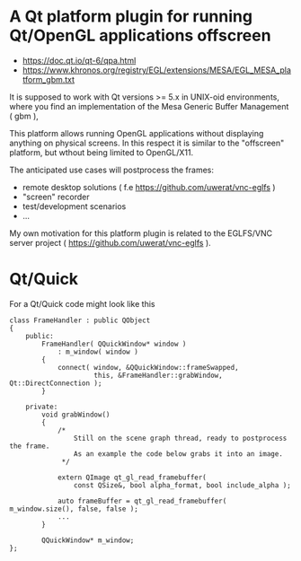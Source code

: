 # A Qt platform plugin for running Qt/OpenGL applications offscreen

- https://doc.qt.io/qt-6/qpa.html
- https://www.khronos.org/registry/EGL/extensions/MESA/EGL_MESA_platform_gbm.txt

It is supposed to work with Qt versions >= 5.x in UNIX-oid environments, where
you find an implementation of the Mesa Generic Buffer Management ( gbm ),

This platform allows running OpenGL applications without displaying anything
on physical screens. In this respect it is similar to the "offscreen" platform, but
wthout being limited to OpenGL/X11.

The anticipated use cases will postprocess the frames:

- remote desktop solutions ( f.e https://github.com/uwerat/vnc-eglfs )
- "screen" recorder
- test/development scenarios
- ...

My own motivation for this platform plugin is related to the EGLFS/VNC server 
project ( https://github.com/uwerat/vnc-eglfs ).

# Qt/Quick

For a Qt/Quick code might look like this

```
class FrameHandler : public QObject
{
    public:
        FrameHandler( QQuickWindow* window )
            : m_window( window )
        {
            connect( window, &QQuickWindow::frameSwapped,
                     this, &FrameHandler::grabWindow, Qt::DirectConnection );
        }

    private:
        void grabWindow()
        {
            /*
                Still on the scene graph thread, ready to postprocess the frame.
                As an example the code below grabs it into an image.
             */

            extern QImage qt_gl_read_framebuffer(
                const QSize&, bool alpha_format, bool include_alpha );

            auto frameBuffer = qt_gl_read_framebuffer( m_window.size(), false, false );
            ...
        }

        QQuickWindow* m_window;
};

```
